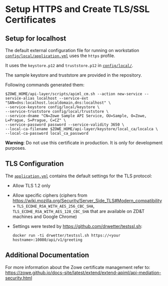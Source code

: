 # Setup HTTPS and Create TLS/SSL Certificates

## Setup for localhost

The default external configuration file for running on workstation [`config/local/application.yml`](/config/local/application.yml) uses the `https` profile.

It uses the `keystore.p12` and `truststore.p12` in [`config/local/`](/config/local/).

The sample keystore and truststore are provided in the repository.

Following commands generated them:

    $ZOWE_HOME/api-layer/scripts/apiml_cm.sh --action new-service --service-alias localhost --service-ext "SAN=dns:localhost.localdomain,dns:localhost" \
    --service-keystore config/local/keystore \
    --service-truststore config/local/truststore \
    --service-dname "CN=Zowe Sample API Service, OU=Sample, O=Zowe, L=Prague, S=Prague, C=CZ" \
    --service-password password --service-validity 3650 \
    --local-ca-filename $ZOWE_HOME/api-layer/keystore/local_ca/localca \
    --local-ca-password local_ca_password

**Warning**: Do not use this certificate in production. It is only for development purposes.

## TLS Configuration

The [`application.yml`](/src/main/resources/application.yml) contains the default settings for the TLS protocol:

- Allow TLS 1.2 only
- Allow specific ciphers (ciphers from https://wiki.mozilla.org/Security/Server_Side_TLS#Modern_compatibility + `TLS_ECDHE_RSA_WITH_AES_256_CBC_SHA`, `TLS_ECDHE_RSA_WITH_AES_128_CBC_SHA` that are available on ZD&T machines and Google Chrome)
- Settings were tested by <https://github.com/drwetter/testssl.sh>:

      docker run -ti drwetter/testssl.sh https://<your hostname>:10080/api/v1/greeting

## Additional Documentation

For more information about the Zowe certificate management refer to:
<https://zowe.github.io/docs-site/latest/extend/extend-apiml/api-mediation-security.html>
